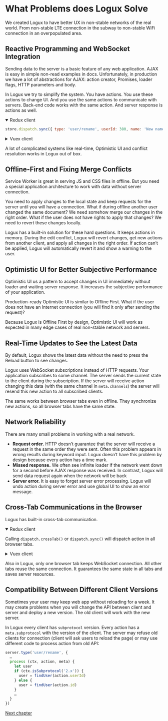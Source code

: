 # What Problems does Logux Solve

We created Logux to have better UX in non-stable networks of the real world. From non-stable LTE connection in the subway to non-stable WiFi connection in an overpopulated area.


## Reactive Programming and WebSocket Integration

Sending data to the server is a basic feature of any web application. AJAX is easy in simple non-read examples in docs. Unfortunately, in production we have a lot of abstractions for AJAX: action creator, Promises, loader flags, HTTP parameters and body.

In Logux we try to simplify the system. You have actions. You use these actions to change UI. And you use the same actions to communicate with servers. Back-end code works with the same action. And server response is actions as well.

<details open><summary>Redux client</summary>

```js
store.dispatch.sync({ type: 'user/rename', userId: 380, name: 'New name' })
```

</details>
<details><summary>Vuex client</summary>

```js
store.commit.sync({ type: 'user/rename', userId: 380, name: 'New name' })
```

</details>

A lot of complicated systems like real-time, Optimistic UI and conflict resolution works in Logux out of box.


## Offline-First and Fixing Merge Conflicts

Service Worker is great in serving JS and CSS files in offline. But you need a special application architecture to work with data without server connection.

You need to apply changes to the local state and keep requests for the server until you will have a connection. What if during offline another user changed the same document? We need somehow merge our changes in the right order. What if the user does not have rights to apply that changes? We need to revert these changes locally.

Logux has a built-in solution for these hard questions. It keeps actions in memory. During the edit conflict, Logux will revert changes, get new actions from another client, and apply all changes in the right order. If action can’t be applied, Logux will automatically revert it and show a warning to the user.


## Optimistic UI for Better Subjective Performance

Optimistic UI us a pattern to accept changes in UI immediately without loader and waiting server response. It increases the subjective performance of your application.

Production-ready Optimistic UI is similar to Offline First. What if the user does not have an Internet connection (you will find it only after sending the request)?

Because Logux is Offline First by design, Optimistic UI will work as expected in many edge cases of real non-stable network and servers.


## Real-Time Updates to See the Latest Data

By default, Logux shows the latest data without the need to press the Reload button to see changes.

Logux uses WebSocket subscriptions instead of HTTP requests. Your application subscribes to some channel. The server sends the current state to the client during the subscription. If the server will receive action changing this data (with the same channel in `meta.channels`) the server will resend this new action to all subscribed clients.

The same works between browser tabs even in offline. They synchronize new actions, so all browser tabs have the same state.


## Network Reliability

There are many small problems in working with a real network.

* **Request order.** HTTP doesn’t guarantee that the server will receive a request in the same order they were sent. Often this problem appears in wrong results during keyword input. Logux doesn’t have this problem by design because every action has a time mark.
* **Missed response.** We often see infinite loader if the network went down for a second before AJAX response was received. In contrast, Logux will send data request again when the network will be back
* **Server error.** It is easy to forget server error processing. Logux will undo action during server error and use global UI to show an error message.


## Cross-Tab Communications in the Browser

Logux has built-in cross-tab communication.

<details open><summary>Redux client</summary>

Calling `dispatch.crossTab()` or `dispatch.sync()` will dispatch action in all browser tabs.

</details>
<details><summary>Vuex client</summary>

Calling `commit.crossTab()` or `commit.sync()` will dispatch action in all browser tabs.

</details>

Also in Logux, only one browser tab keeps WebSocket connection. All other tabs reuse the same connection. It guarantees the same state in all tabs and saves server resources.


## Compatibility Between Different Client Versions

Sometimes your user may keep web app without reloading for a week. It may create problems when you will change the API between client and server and deploy a new version. The old client will work with the new server.

In Logux every client has `subprotocol` version. Every action has a `meta.subprotocol` with the version of the client. The server may refuse old clients for connection (client will ask users to reload the page) or may use different code to process action from old API:

```js
server.type('user/rename', {
  …
  process (ctx, action, meta) {
    let user
    if (ctx.isSubprotocol('2.x')) {
      user = findUser(action.userId)
    } else {
      user = findUser(action.id)
    }
    …
  }
})
```


[Next chapter](./compare.md)

